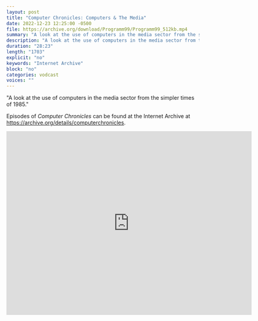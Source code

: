 ```yaml
---
layout: post
title: "Computer Chronicles: Computers & The Media"
date: 2022-12-23 12:25:00 -0500
file: https://archive.org/download/Programm99/Programm99_512kb.mp4
summary: "A look at the use of computers in the media sector from the simpler times of 1985."
description: "A look at the use of computers in the media sector from the simpler times of 1985."
duration: "28:23"
length: "1703"
explicit: "no" 
keywords: "Internet Archive"
block: "no" 
categories: vodcast
voices: ""
---
```


"A look at the use of computers in the media sector from the simpler times of 1985."

Episodes of *Computer Chronicles* can be found at the Internet Archive at <https://archive.org/details/computerchronicles>.

<iframe src="https://archive.org/embed/Computer1985_2" width="640" height="480" frameborder="0" webkitallowfullscreen="true" mozallowfullscreen="true" allowfullscreen></iframe>
